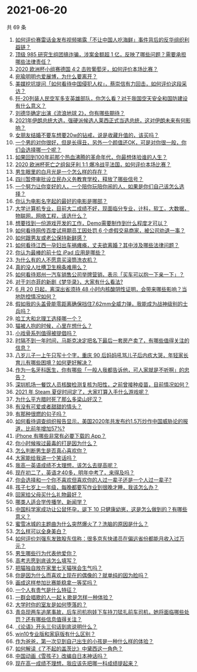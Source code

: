 # 2021-06-20

共 69 条

<!-- BEGIN -->
<!-- 最后更新时间 Sun Jun 20 2021 08:13:49 GMT+0800 (China Standard Time) -->

1. [如何评价赛雷话金发布视频揭露「不让中国人吃海鲜」事件背后的反华组织利益链？](https://www.zhihu.com/question/465827983)
2. [顶级 985 研究生组团搞诈骗，涉案金额超 1
   亿，反映了哪些问题？需要承担哪些法律责任？](https://www.zhihu.com/question/465557339)
3. [2020 欧洲杯小组赛德国 4:2 击败葡萄牙，如何评价本场比赛？](https://www.zhihu.com/question/466062228)
4. [宛瑜明明也爱展博，为什么要离开？](https://www.zhihu.com/question/443423809)
5. [美媒挖坑提问「如何看待中国侵犯人权」，蔡崇信有力回击，如何评价这段采访？](https://www.zhihu.com/question/465932695)
6. [歼-20列装人民空军多支英雄部队，你怎么看？对于我国空天安全和国防建设有什么意义？](https://www.zhihu.com/question/465781827)
7. [刘德华确定出演《流浪地球 2》，你有哪些期待？](https://www.zhihu.com/question/465932631)
8. [2021年伊朗总统大选，强硬派候选人莱西正式当选总统，这对伊朗未来有何影响？](https://www.zhihu.com/question/465948308)
9. [女朋友结婚不要车想要20w的钻戒，说是收藏升值的，该买吗？](https://www.zhihu.com/question/460481721)
10. [一个男的对你很好，但是长得丑，另外一个颜值还OK，可是对你很一般，你们会选择哪一个呢？](https://www.zhihu.com/question/463039719)
11. [如果回到100年前那个热血沸腾的革命年代，你最想体验谁的人生？](https://www.zhihu.com/question/460118166)
12. [2020 欧洲杯死亡之组匈牙利 1:1
    爆冷战平法国，如何评价本场比赛？](https://www.zhihu.com/question/465967890)
13. [男生眼里的白月光是一个怎么样的存在？](https://www.zhihu.com/question/277228908)
14. [四川暂停审批设立民办义务教育学校，释放了哪些信号？](https://www.zhihu.com/question/465529577)
15. [一个努力让你变好的人，一个陪你玩陪你闹的人，如果是你们自己该怎么选择？](https://www.zhihu.com/question/464726557)
16. [你认为电影名字起的最好的电影是哪部？](https://www.zhihu.com/question/464066501)
17. [大学计算机专业，目前大二成绩不好，现面临分专业，计科，软工，大数据，物联网，网络工程，该选什么？](https://www.zhihu.com/question/461632323)
18. [想要找到一份游戏开发的工作，Demo需要制作到什么程度才可以？](https://www.zhihu.com/question/458749690)
19. [如何看待网传百度试用期员工因处罚 6
    个虚假交易商家，被公司劝退一事？](https://www.zhihu.com/question/465745130)
20. [如何跟男友或老公保持新鲜感？](https://www.zhihu.com/question/323121337)
21. [如何看待江西一孕妇出车祸瘫痪，丈夫欲离婚？其中涉及哪些法律问题？](https://www.zhihu.com/question/465900205)
22. [你认为最棒的前十位 iPad 应用是哪些？](https://www.zhihu.com/question/34453138)
23. [为什么有的人不愿意买滚筒洗衣机？](https://www.zhihu.com/question/393287010)
24. [真的没人吐槽卫生棉条难用么？](https://www.zhihu.com/question/300142490)
25. [如何看待郑州一汽车销售公司举牌营销，表示「买车可以抱一下亲一下」？](https://www.zhihu.com/question/465898157)
26. [对于刘亦菲的新剧《梦华录》，大家有什么看法?](https://www.zhihu.com/question/463716425)
27. [6 月 20 日起，离深出省须持 48
    小时内核酸阴性证明，会带来哪些影响？当地防控情况如何？](https://www.zhihu.com/question/466006647)
28. [假如我的头盖骨能零距离确保挡住7.62mm全威力弹，我能成为战神级别的士兵吗？](https://www.zhihu.com/question/444459120)
29. [哈工大和北理工选择哪一个？](https://www.zhihu.com/question/329076452)
30. [猫被人抱的时候，心里在想什么？](https://www.zhihu.com/question/463390158)
31. [小戏骨系列值得被提倡吗？](https://www.zhihu.com/question/354286546)
32. [时隔不到一年时间，马斯克决定把名下最后一套房产卖了，有哪些值得关注的信息？](https://www.zhihu.com/question/465124442)
33. [八岁儿子一上午只写十个字，重庆 90
    后妈妈吼骂儿子后内疚大哭，年轻家长育儿有哪些困境？如何更好解决？](https://www.zhihu.com/question/465723069)
34. [作为一名牙科医生，你有哪些「一般人我都告诉他，可人家就是不听啊」的忠告？](https://www.zhihu.com/question/56477060)
35. [深圳机场一餐饮人员核酸检测复核为阳性，之前曾接种疫苗，目前情况如何？](https://www.zhihu.com/question/465742318)
36. [2021 年 Steam 夏促时间定了，大家打算入手什么游戏呢？](https://www.zhihu.com/question/456973633)
37. [为什么平方腊时死了那么多梁山好汉？](https://www.zhihu.com/question/459476694)
38. [有没有可爱或者甜甜的情头？](https://www.zhihu.com/question/391413854)
39. [有那种很燃的句子吗？](https://www.zhihu.com/question/457916101)
40. [如何看待调查组织报告显示，美国2020年共发布约1.5万炒作中国威胁论的报道，比前年增加57%?](https://www.zhihu.com/question/465877952)
41. [iPhone 有哪些非常有必要下载的 App？](https://www.zhihu.com/question/28306141)
42. [你小时候挨过最毒的打是因为什么？](https://www.zhihu.com/question/387847644)
43. [怎么判断男生是否真心喜欢你？](https://www.zhihu.com/question/431695365)
44. [大家能给我讲一个笑话吗？](https://www.zhihu.com/question/464776360)
45. [我高一英语成绩不太理想，该怎么去提高呢？](https://www.zhihu.com/question/463008113)
46. [现在初二了，英语才40多，明年中考了，来得及吗？](https://www.zhihu.com/question/463442997)
47. [你会选择和一个你不喜欢但喜欢你的人过一辈子还是一个人过一辈子?](https://www.zhihu.com/question/461105913)
48. [孩子七岁上一年级，每晚都要写作业到很晚才睡，我该怎么办？](https://www.zhihu.com/question/453264257)
49. [回家给父母买什么礼物最好？](https://www.zhihu.com/question/19553791)
50. [哪类人适合学传播学、新闻学？](https://www.zhihu.com/question/358819557)
51. [中国科学家成功让公鼠怀孕，诞下 10
    只健康幼崽，这是怎么做到的？有哪些意义？](https://www.zhihu.com/question/465862552)
52. [蜜雪冰城的主题曲为什么突然爆火了？洗脑的原因是什么？](https://www.zhihu.com/question/464996660)
53. [怎么样可以全身美白？](https://www.zhihu.com/question/24969320)
54. [如何评价刘强东发致股东信称：很多京东快递员在偏远省份都能月收入过万元？](https://www.zhihu.com/question/465738678)
55. [男生哪些行为代表他爱你？](https://www.zhihu.com/question/460665781)
56. [高考志愿到底该怎么填写？](https://www.zhihu.com/question/409122324)
57. [把猫独自放在家里七天猫咪会生气吗？](https://www.zhihu.com/question/297157565)
58. [你是因为什么而喜欢上现在的偶像的？就单纯的因为脸吗？](https://www.zhihu.com/question/457095758)
59. [画成这样参加比赛能稳拿一等奖吗？](https://www.zhihu.com/question/460339045)
60. [一个人有贵气是什么特征？](https://www.zhihu.com/question/61071183)
61. [一群会唱歌的人一起 k 歌是怎样一种体验？](https://www.zhihu.com/question/34563032)
62. [大学时你的室友是如何堕落的？](https://www.zhihu.com/question/351402740)
63. [青岛现两车追尾事故，后车司机抱娃下车持刀猛扎前车司机，她将面临哪些处罚？还有哪些信息值得关注？](https://www.zhihu.com/question/465539331)
64. [《论语》开头三句话到底说明什么？](https://www.zhihu.com/question/458542584)
65. [win10专业版和家庭版有什么区别？](https://www.zhihu.com/question/51633999)
66. [作为爸爸，第一次见到自己出生的小孩是一种什么样的体验？](https://www.zhihu.com/question/352453251)
67. [如何解读《了不起的盖茨比》中黛西这一角色？](https://www.zhihu.com/question/464349748)
68. [中国动画《雪孩子》改编自日本神话吗？](https://www.zhihu.com/question/465234646)
69. [现在高一成绩不理想，我应该先把哪一科成绩提起来？](https://www.zhihu.com/question/460555751)

<!-- END -->
